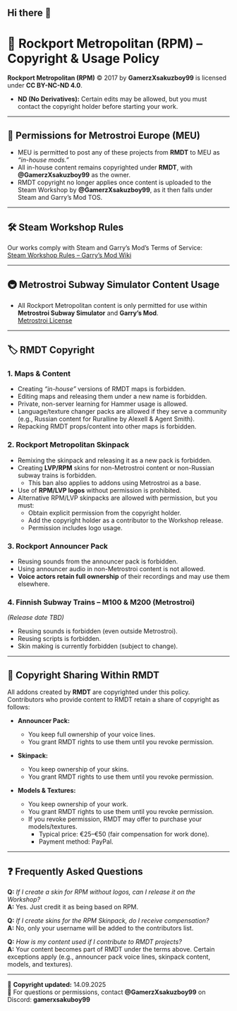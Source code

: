 ## Hi there 👋

# 📜 Rockport Metropolitan (RPM) – Copyright & Usage Policy

**Rockport Metropolitan (RPM)** © 2017 by **GamerzXsakuzboy99** is licensed under **CC BY-NC-ND 4.0**.  
- **ND (No Derivatives):** Certain edits may be allowed, but you must contact the copyright holder before starting your work.

---

## 📝 Permissions for Metrostroi Europe (MEU)

- MEU is permitted to post any of these projects from **RMDT** to MEU as *“in-house mods.”*
- All in-house content remains copyrighted under **RMDT**, with **@GamerzXsakuzboy99** as the owner.
- RMDT copyright no longer applies once content is uploaded to the Steam Workshop by **@GamerzXsakuzboy99**, as it then falls under Steam and Garry’s Mod TOS.

---

## 🛠 Steam Workshop Rules

Our works comply with Steam and Garry’s Mod’s Terms of Service:  
[Steam Workshop Rules – Garry’s Mod Wiki](https://wiki.facepunch.com/gmod/Steam_Workshop_Rules)

---

## 🚇 Metrostroi Subway Simulator Content Usage

- All Rockport Metropolitan content is only permitted for use within **Metrostroi Subway Simulator** and **Garry’s Mod**.  
[Metrostroi License](https://github.com/metrostroi-repo/MetrostroiAddon/blob/dev/license.txt)

---

## 🏷 RMDT Copyright

### 1. Maps & Content
- Creating *“in-house”* versions of RMDT maps is forbidden.
- Editing maps and releasing them under a new name is forbidden.
- Private, non-server learning for Hammer usage is allowed.
- Language/texture changer packs are allowed if they serve a community  
  (e.g., Russian content for Ruralline by Alexell & Agent Smith).
- Repacking RMDT props/content into other maps is forbidden.

### 2. Rockport Metropolitan Skinpack
- Remixing the skinpack and releasing it as a new pack is forbidden.
- Creating **LVP/RPM** skins for non-Metrostroi content or non-Russian subway trains is forbidden.  
  - This ban also applies to addons using Metrostroi as a base.
- Use of **RPM/LVP logos** without permission is prohibited.
- Alternative RPM/LVP skinpacks are allowed with permission, but you must:  
  - Obtain explicit permission from the copyright holder.
  - Add the copyright holder as a contributor to the Workshop release.
  - Permission includes logo usage.

### 3. Rockport Announcer Pack
- Reusing sounds from the announcer pack is forbidden.
- Using announcer audio in non-Metrostroi content is not allowed.
- **Voice actors retain full ownership** of their recordings and may use them elsewhere.

### 4. Finnish Subway Trains – M100 & M200 (Metrostroi)
*(Release date TBD)*
- Reusing sounds is forbidden (even outside Metrostroi).
- Reusing scripts is forbidden.
- Skin making is currently forbidden (subject to change).

---

## 👥 Copyright Sharing Within RMDT

All addons created by **RMDT** are copyrighted under this policy.  
Contributors who provide content to RMDT retain a share of copyright as follows:

- **Announcer Pack:**  
  - You keep full ownership of your voice lines.  
  - You grant RMDT rights to use them until you revoke permission.

- **Skinpack:**  
  - You keep ownership of your skins.  
  - You grant RMDT rights to use them until you revoke permission.

- **Models & Textures:**  
  - You keep ownership of your work.  
  - You grant RMDT rights to use them until you revoke permission.  
  - If you revoke permission, RMDT may offer to purchase your models/textures.  
    - Typical price: €25–€50 (fair compensation for work done).  
    - Payment method: PayPal.

---

## ❓ Frequently Asked Questions

**Q:** *If I create a skin for RPM without logos, can I release it on the Workshop?*  
**A:** Yes. Just credit it as being based on RPM.

**Q:** *If I create skins for the RPM Skinpack, do I receive compensation?*  
**A:** No, only your username will be added to the contributors list.

**Q:** *How is my content used if I contribute to RMDT projects?*  
**A:** Your content becomes part of RMDT under the terms above. Certain exceptions apply (e.g., announcer pack voice lines, skinpack content, models, and textures).

---

📅 **Copyright updated:** 14.09.2025  
📩 For questions or permissions, contact **@GamerzXsakuzboy99** on Discord: **gamerxsakuboy99**
